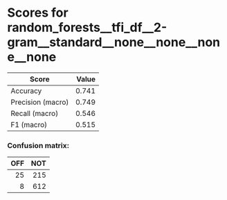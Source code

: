 # Scores for random_forests__tfi_df__2-gram__standard__none__none__none__none
|      Score      |Value|
|-----------------|----:|
|Accuracy         |0.741|
|Precision (macro)|0.749|
|Recall (macro)   |0.546|
|F1 (macro)       |0.515|

### Confusion matrix:
|OFF|NOT|
|--:|--:|
| 25|215|
|  8|612|
